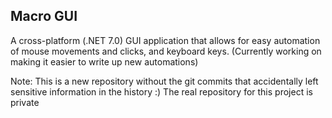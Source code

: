 ## Macro GUI
A cross-platform (.NET 7.0) GUI application that allows for easy automation of mouse movements and clicks, and keyboard keys. (Currently working on making it easier to write up new automations)

Note:
This is a new repository without the git commits that accidentally left sensitive information in the history :)
The real repository for this project is private
